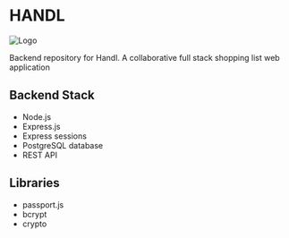 # HANDL

![Logo](https://github.com/[gitXite]/[handl_frontend]/blob/[main]/new_logo.png?raw=true)

Backend repository for Handl. 
A collaborative full stack shopping list web application

## Backend Stack
- Node.js
- Express.js 
- Express sessions
- PostgreSQL database
- REST API

## Libraries
- passport.js
- bcrypt
- crypto

